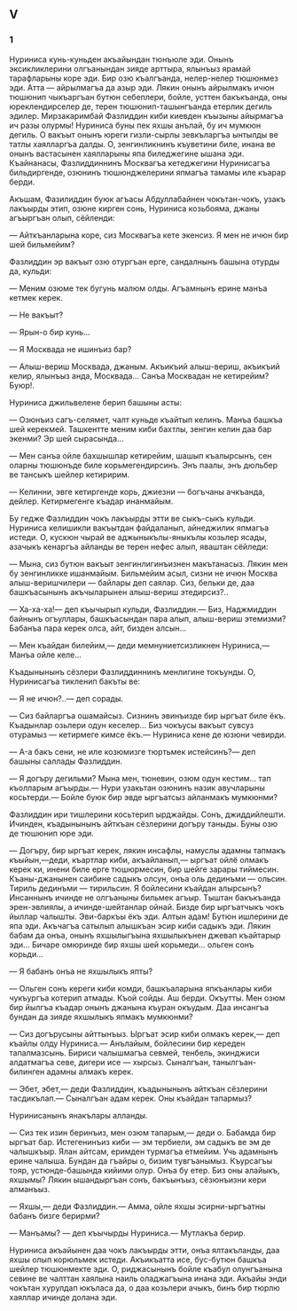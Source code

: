 ## V

### 1

Нуриниса кунь-куньден акъайындан тюнъюле эди.
Онынъ эксикликлерини олгъанындан зияде арттыра, ялынъыз ярамай тарафларыны коре эди.
Бир озю къалгъанда, нелер-нелер тюшюнмез эди.
Атта — айрылмагъа да азыр эди.
Лякин онынъ айрылмакъ ичюн тюшюнип чыкъаргъан бутюн себеплери, бойле, усттен бакъкъанда, оны юреклендирселер де, терен тюшюнип-ташынгъанда етерлик дегиль эдилер.
Мирзакаримбай Фазлиддин киби киевден къызыны айырмагъа ич разы олурмы!
Нуриниса буны пек яхшы анълай, бу ич мумкюн дегиль.
О вакъыт онынъ юреги гизли-сырлы зевкъларгъа ынтылды ве татлы хаялларгъа далды.
О, зенгинликнинъ къуветини биле, инана ве онынъ вастасынен хаялларыны япа биледжегине ышана эди.
Къайнанасы, Фазлиддиннинъ Москвагъа кетеджегини Нуринисагъа бильдиргенде, озюнинъ тюшюнджелерини япмагъа тамамы иле къарар берди.

Акъшам, Фазилиддин буюк агъасы Абдуллабайнен чокътан-чокъ, узакъ лакъырды этип, озюне кирген сонь, Нуриниса козьбояма, джаны агъыргъан олып, сёйленди:

— Айткъанларына коре, сиз Москвагъа кете экенсиз.
Я мен не ичюн бир шей бильмейим?

Фазлиддин эр вакъыт озю отургъан ерге, сандалнынъ башына отурды да, кульди:

— Меним озюме тек бугунь малюм олды.
Агъамнынъ ерине манъа кетмек керек.

— Не вакъыт?

— Ярын-о бир кунь...

— Я Москвада не ишинъиз бар?

— Алыш-вериш Москвада, джаным.
Акъикъий алыш-вериш, акъикъий келир, ялынъыз анда, Москвада...
Санъа Москвадан не кетирейим?
Буюр!.

Нуриниса джильвелене берип башыны асты:

— Озюнъиз сагъ-селямет, чалт куньде къайтып келинъ.
Манъа башкъа шей керекмей.
Ташкентте меним киби бахтлы, зенгин келин даа бар экенми?
Эр шей сырасында...

— Мен санъа ойле бахшышлар кетирейим, шашып къалырсынъ, сен оларны тюшюнъде биле корьмегендирсинъ.
Энъ паалы, энъ дюльбер ве тансыкъ шейлер кетиририм.

— Келинни, эвге кетиргенде корь, джиезни — богъчаны ачкъанда, дейлер.
Кетирмегенге къадар инанмайым.

Бу гедже Фазлиддин чокъ лакъырды этти ве сыкъ-сыкъ кульди.
Нуриниса келишикли вакъытдан файдаланып, айнеджилик япмагъа истеди.
О, кускюн чырай ве аджыныкълы-яныкълы козьлер ясады, азачыкъ кенаргъа айланды ве терен нефес алып, яваштан сёйледи:

— Мына, сиз бутюн вакъыт зенгинлигинъизнен макътанасыз.
Лякин мен бу зенгинликке ишанмайым.
Бильмейим асыл, сизни не ичюн Москва алыш-веришчилери — байлары деп саялар.
Сиз, бельки де, даа башкъасынынъ акъчыларынен алыш-вериш этедирсиз?..

— Ха-ха-ха!— деп къычырып кульди, Фазлиддин.— Биз, Наджмиддин байнынъ огъуллары, башкъасындан пара алып, алыш-вериш этемизми?
Бабанъа пара керек олса, айт, бизден алсын...

— Мен къайдан билейим,— деди мемнуниетсизликнен Нуриниса,— Манъа ойле келе...

Къадынынынъ сёзлери Фазлиддиннинъ менлигине токъунды.
О, Нуринисагъа тикленип бакъты ве:

— Я не ичюн?..— деп сорады.

— Сиз байларгъа ошамайсыз.
Сизнинъ эвинъизде бир ыргъат биле ёкъ.
Къадынлар озьлери одун кеселер...
Биз чокъусы вакъыт сувсуз отурамыз — кетирмеге кимсе ёкъ.— Нуриниса кене де юзюни чевирди.

— A-а бакъ сени, не иле козюмизге тюртьмек истейсинъ?— деп башыны саллады Фазлиддин. 

— Я догъру дегильми?
Мына мен, тюневин, озюм одун кестим...
тап къолларым агъырды.— Нури узакьтан озюнинъ назик авучларыны косьтерди.— Бойле буюк бир эвде ыргъатсыз айланмакъ мумкюнми?

Фазлиддин ири тишлерини косьтерип ырджайды.
Сонъ, джиддийлешти.
Ичинден, къадынынынъ айткъан сёзлерини догъру таныды.
Буны озю де тюшюнип юре эди.

— Догъру, бир ыргъат керек, лякин инсафлы, намуслы адамны тапмакъ къыйын,—деди, къартлар киби, акъайланып,— ыргъат ойлё олмакъ керек ки, инени биле ерге тюшюрмесин, бир шейге зарары тиймесин.
Къаны-джанынен саибине садыкъ олсун, онъа оль дединъми — ольсин.
Тириль дединъми — тирильсин.
Я бойлесини къайдан алырсынъ?
Инсаннынъ ичинде не олгъаныны бильмек агъыр.
Тыштан бакъкъанда эрен-эвлиялы, а ичинде-шейтанлар ойнай.
Бизде бир ыргъатчыкъ чокъ йыллар чалышты.
Эви-баркъы ёкъ эди.
Алтын адам!
Бутюн ишлерини де япа эди.
Акъчагъа сатылып алышкъан эсир киби садыкъ эди.
Лякин бабам да онъа, онынъ яхшылыгъына яхшылыкънен джевап къайтарыр эди...
Бичаре омюринде бир яхшы шей корьмеди...
ольген сонъ корьди...

— Я бабанъ онъа не яхшылыкъ япты?

— Ольген сонъ кереги киби комди, башкъаларына япкъанлары киби чукъургъа котерип атмады.
Къой сойды.
Аш берди.
Окъутты.
Мен озюм бир йылгъа къадар онынъ джанына къуран окъудым.
Даа инсангъа бундан да зияде яхшылыкъ япмакъ мумкюнми?

— Сиз догърусыны айттынъыз.
Ыргъат эсир киби олмакъ керек,— деп къайлы олду Нуриниса.— Анълайым, бойлесини бир кереден тапалмазсынь.
Бириси чалышмагъа севмей, тенбель, экинджиси алдатмагъа севе, дигери исе — хырсыз.
Сыналгъан, танылгъан-билинген адамны алмакъ керек.

— Эбет, эбет,— деди Фазлиддин, къадынынынъ айткъан сёзлерини тасдикълап.— Сыналгъан адам керек.
Оны къайдан тапармыз? 

Нуринисанынъ янакълары алланды.

— Сиз тек изин беринъиз, мен озюм тапарым,— деди о.
Бабамда бир ыргъат бар.
Истегенинъиз киби — эм тербиели, эм садыкъ ве эм де чалышкъыр.
Ялан айтсам, еримден турмагъа етмейим.
Учь адамнынъ ерине чалыша.
Бундан да гъайры о, бизим тувгъанымыз.
Къурсагъы тояр, устюнде-башында кийими олур.
Онъа бу етер.
Биз оны алайыкъ, яхшымы?
Лякин ышандыргъан сонъ, бакъынъыз, сёзюнъизни кери алманъыз.

— Яхшы,— деди Фазлиддин.— Амма, ойле яхшы эсирни-ыргъатны бабанъ бизге берирми? 

— Манъамы?
— деп къычырды Нуриниса.— Мутлакъа берир.

Нуриниса акъайынен даа чокъ лакъырды этти, онъа ялтакъланды, даа яхшы олып корюльмек истеди.
Акъикъатта исе, бус-бутюн башкъа шейлер тюшюнмекте эди.
О, риджасынынъ бойле къабул олунгъанына севине ве чалттан хаялына наиль оладжагъына инана эди.
Акъайы энди чокътан хурулдап юкъласа да, о даа козьлери ачыкъ, бинъ бир тюрлю хаяллар ичинде долана эди.
